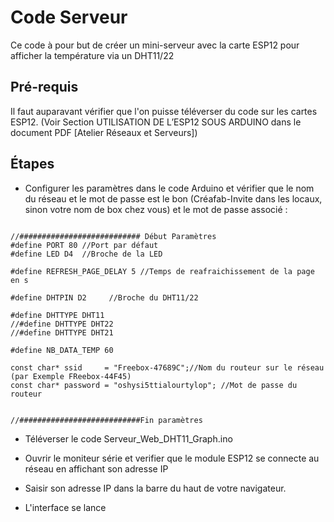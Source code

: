 # Code Serveur

Ce code à pour but de créer un mini-serveur avec la carte ESP12 pour afficher la température via un DHT11/22

## Pré-requis

Il faut auparavant vérifier que l'on puisse téléverser du code sur les cartes ESP12. (Voir Section UTILISATION DE L’ESP12 SOUS ARDUINO dans le document PDF [Atelier Réseaux et Serveurs])

## Étapes

- Configurer les paramètres dans le code Arduino et vérifier que le nom du réseau et le mot de passe est le bon (Créafab-Invite dans les locaux, sinon votre nom de box chez vous) et le mot de passe associé : 

```

//########################### Début Paramètres 
#define PORT 80 //Port par défaut
#define LED D4  //Broche de la LED

#define REFRESH_PAGE_DELAY 5 //Temps de reafraichissement de la page en s

#define DHTPIN D2     //Broche du DHT11/22

#define DHTTYPE DHT11   
//#define DHTTYPE DHT22  
//#define DHTTYPE DHT21 

#define NB_DATA_TEMP 60

const char* ssid     = "Freebox-47689C";//Nom du routeur sur le réseau (par Exemple FReebox-44F45)
const char* password = "oshysi5ttialourtylop"; //Mot de passe du routeur


//###########################Fin paramètres
```

- Téléverser le code Serveur_Web_DHT11_Graph.ino
- Ouvrir le moniteur série et verifier que le module ESP12  se connecte au réseau en affichant son adresse IP

- Saisir son adresse IP dans la barre du haut de votre navigateur.

- L'interface se lance

